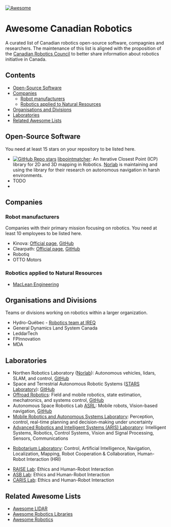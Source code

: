 [![Awesome](https://awesome.re/badge.svg)](https://awesome.re)

# Awesome Canadian Robotics

A curated list of Canadian robotics open-source software, compagnies and researchers.
The maintenance of this list is aligned with the proposition of the [Canadian Robotics Council](https://www.roboticscouncil.ca) to better share information about robotics initiative in Canada.

## Contents

- [Open-Source Software](#open-source-software)
- [Companies](#companies)
  - [Robot manufacturers](#robot-manufacturers)
  - [Robotics applied to Natural Resources](#robotics-applied-to-natural-resources)
- [Organisations and Divisions](#organisations-and-divisions)
- [Laboratories](#laboratories)
- [Related Awesome Lists](#related-awesome-lists)

## Open-Source Software

You need at least 15 stars on your repository to be listed here.

- [![GitHub Repo stars](https://img.shields.io/github/stars/ethz-asl/libpointmatcher?style=social)](https://github.com/ethz-asl/libpointmatcher/stargazers) [libpointmatcher](https://github.com/ethz-asl/libpointmatcher): An Iterative Closest Point (ICP) library for 2D and 3D mapping in Robotics. [Norlab](https://norlab.ulaval.ca) is maintaining and using the library for their research on autonomous navigation in harsh environments.
- TODO
-

## Companies

### Robot manufacturers

Companies with their primary mission focusing on robotics.
You need at least 10 employees to be listed here.

- Kinova: [Official page](https://www.kinovarobotics.com/), [GitHub](https://github.com/Kinovarobotics)
- Clearpath: [Official page](https://clearpathrobotics.com/), [GitHub](https://github.com/clearpathrobotics)
- Robotiq
- OTTO Motors

### Robotics applied to Natural Resources

- [MacLean Engineering](https://macleanengineering.com)


## Organisations and Divisions

Teams or divisions working on robotics within a larger organization.

- Hydro-Québec - [Robotics team at IREQ](http://www.hydroquebec.com/robotics)
- General Dynamics Land System Canada
- LeddarTech
- FPInnovation
- MDA

## Laboratories
<!-- - NOTE: add keywords to lab, it might be hard categorize them as they cover mulitple topics -->

- Northen Robotics Laboratory ([Norlab](https://norlab.ulaval.ca)): Autonomous vehicles, lidars, SLAM, and control, [GitHub](https://github.com/norlab-ulaval)
- Space and Terrestrial Autonomous Robotic Systems ([STARS Laboratory](https://starslab.ca/)): [GitHub](https://github.com/utiasSTARS)
- [Offroad Robotics](https://offroad.engineering.queensu.ca/): Field and mobile robotics, state estimation, mechatronics, and systems control, [GitHub](https://github.com/offroad-robotics)
- Autonomous Space Robotics Lab [ASRL](http://asrl.utias.utoronto.ca/): Mobile robots, Vision-based navigation, [GitHub](https://github.com/utiasASRL)
- [Mobile Robotics and Autonomous Systems Laboratory](https://www.polymtl.ca/robotique-mobile/en): Perception, control, real-time planning and decision-making under uncertainty
- [Advanced Robotics and Intelligent Systems (ARIS) Laboratory](https://syang.uoguelph.ca/aris/): Intelligent Systems, Robotics, Control Systems, Vision and Signal Processing, Sensors, Communications
<!-- - [Intelligent machine Lab] -->
<!-- - Inna Scharf Lab -->
<!-- - UNB Robotics -->
<!-- - Dartmouth University -->
<!-- - Memorial University -->
<!-- - UMoncton Robotique -->
<!-- - UPEI -->
<!-- - UBC -->
<!-- - UAlberta -->
- [Robotarium Laboratory](https://www.uvs-robotarium-lab.ca/): Control, Artificial Intelligence, Navigation, Localization, Mapping, Robot Cooperation & Collaboration, Human-Robot Interaction (HRI)
<!-- - USherbrooke -->
<!-- - UMontreal -->
<!-- - UQAM - ETS -->
<!-- - McGill -->
<!-- - UOttawa -->
<!-- - UManitoba -->
<!-- - Queens -->
<!-- - York University -->
<!-- - McMaster University -->



<!-- - INRS -->
<!-- - CNRC -->

- [RAISE Lab](https://raise.cim.mcgill.ca): Ethics and Human-Robot Interaction
- [ASB Lab](http://asblab.mie.utoronto.ca): Ethics and Human-Robot Interaction
- [CARIS Lab](https://caris.mech.ubc.ca): Ethics and Human-Robot Interaction

## Related Awesome Lists

- [Awesome LIDAR](https://github.com/szenergy/awesome-lidar/)
- [Awesome Robotics Libraries](http://jslee02.github.io/awesome-robotics-libraries/)
- [Awesome Robotics](https://github.com/ahundt/awesome-robotics#point-clouds)
